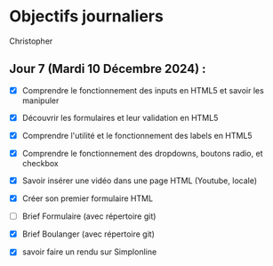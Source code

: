 # Objectifs journaliers

Christopher

## Jour 7 (Mardi 10 Décembre 2024) :

- [x] Comprendre le fonctionnement des inputs en HTML5 et savoir les manipuler
- [x] Découvrir les formulaires et leur validation en HTML5
- [x] Comprendre l'utilité et le fonctionnement des labels en HTML5
- [x] Comprendre le fonctionnement des dropdowns, boutons radio, et checkbox
- [x] Savoir insérer une vidéo dans une page HTML (Youtube, locale)
- [x] Créer son premier formulaire HTML
- [ ] Brief Formulaire (avec répertoire git)
- [x] Brief Boulanger  (avec répertoire git)
- [x] savoir faire un rendu sur Simplonline

